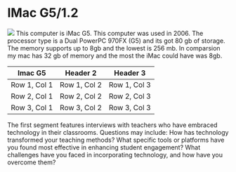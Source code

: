# IMac G5/1.2
![](https://i.redd.it/tcdeqxeoa5f41.jpg)
This computer is iMac G5. This computer was used in 2006. The processor type is a Dual PowerPC 970FX (G5) and its got 80 gb of storage. The memory supports up to 8gb and the lowest is 256 mb. In comparsion my mac has 32 gb of memory and the most the iMac could have was 8gb.




|   Imac G5 | Header 2 | Header 3 |
|----------|----------|----------|
| Row 1, Col 1 | Row 1, Col 2 | Row 1, Col 3 |
| Row 2, Col 1 | Row 2, Col 2 | Row 2, Col 3 |
| Row 3, Col 1 | Row 3, Col 2 | Row 3, Col 3 |








The first segment features interviews with teachers who have embraced technology in their classrooms. Questions may include:
How has technology transformed your teaching methods?
What specific tools or platforms have you found most effective in enhancing student engagement?
What challenges have you faced in incorporating technology, and how have you overcome them?

